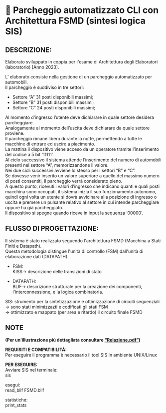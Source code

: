 # 🚗 Parcheggio automatizzato CLI con Architettura FSMD (sintesi logica SIS)


## DESCRIZIONE:
Elaborato sviluppato in coppia per l'esame di Architettura degli Elaboratori (laboratorio) [Anno 2023].  

L’ elaborato consiste nella gestione di un parcheggio automatizzato per automobili.  
Il parcheggio è suddiviso in tre settori:
- Settore “A” 31 posti disponibili massimi;  
- Settore “B” 31 posti disponibili massimi;  
- Settore “C” 24 posti disponibili massimi;
  
Al momento d’ingresso l’utente deve dichiarare in quale settore desidera parcheggiare.  
Analogamente al momento dell’uscita deve dichiarare da quale settore proviene.  
Il parcheggio rimane libero durante la notte, permettendo a tutte le macchine di entrare ed uscire a piacimento.  
La mattina il dispositivo viene acceso da un operatore tramite l’inserimento del codice a 5 bit ‘11111’.  
Al ciclo successivo il sistema attende l’inserimento del numero di automobili presenti nel settore “A”, memorizzandone il valore.  
Nei due cicli successivi avviene lo stesso per i settori “B” e “C”.  
Se dovesse venir inserito un valore superiore a quello del massimo numero di posti consentiti, il parcheggio verrà considerato pieno.  
A questo punto, ricevuti i valori d’ingresso che indicano quanti e quali posti macchina sono occupati, il sistema inizia il suo funzionamento autonomo, quindi ogni volta un utente si
dovrà avvicinare alla posizione di ingresso o uscita e premere un pulsante relativo al settore in cui intende parcheggiare oppure ha già parcheggiato.  
Il dispositivo si spegne quando riceve in input la sequenza ‘00000’.  

## FLUSSO DI PROGETTAZIONE:
Il sistema è stato realizzato seguendo l'architettura FSMD (Macchina a Stati Finiti e Datapath).  
Questa metodologia distingue l'unità di controllo (FSM) dall'unità di elaborazione dati (DATAPATH).

- FSM:  
  KISS-> descrizione delle transizioni di stato

- DATAPATH:  
  BLIF-> descrizione strutturale per la creazione dei componenti, l'interconnessione, e la logica combinatoria.

SIS: strumento per la sintetizzazione e ottimizzazione di circuiti sequenziali  
-> sono stati minimizzazti e codificati gli stati FSM  
-> ottimizzato e mappato (per area e ritardo) il circuito finale FSMD



## NOTE

**(Per un'illustrazione più dettagliata consultare [“Relazione.pdf”](Relazione.pdf))**  

**REQUISITI E COMPATIBILITÀ:**  
Per eseguire il programma è necessario il tool SIS in ambiente UNIX/Linux  

**PER ESEGUIRE:**  
Avviare SIS nel terminale:  
sis

esegui:  
read_blif FSMD.blif  

statistiche:  
print_stats
